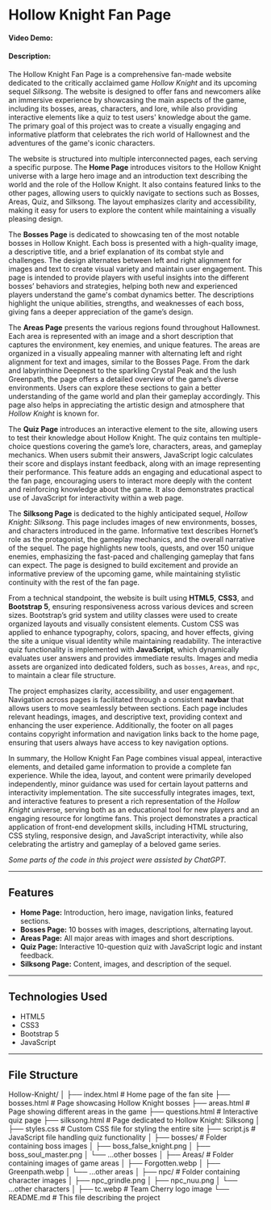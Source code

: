 # Hollow Knight Fan Page

#### Video Demo: <URL HERE>

#### Description:  
The Hollow Knight Fan Page is a comprehensive fan-made website dedicated to the critically acclaimed game *Hollow Knight* and its upcoming sequel *Silksong*. The website is designed to offer fans and newcomers alike an immersive experience by showcasing the main aspects of the game, including its bosses, areas, characters, and lore, while also providing interactive elements like a quiz to test users' knowledge about the game. The primary goal of this project was to create a visually engaging and informative platform that celebrates the rich world of Hallownest and the adventures of the game's iconic characters.  

The website is structured into multiple interconnected pages, each serving a specific purpose. The **Home Page** introduces visitors to the Hollow Knight universe with a large hero image and an introduction text describing the world and the role of the Hollow Knight. It also contains featured links to the other pages, allowing users to quickly navigate to sections such as Bosses, Areas, Quiz, and Silksong. The layout emphasizes clarity and accessibility, making it easy for users to explore the content while maintaining a visually pleasing design.  

The **Bosses Page** is dedicated to showcasing ten of the most notable bosses in Hollow Knight. Each boss is presented with a high-quality image, a descriptive title, and a brief explanation of its combat style and challenges. The design alternates between left and right alignment for images and text to create visual variety and maintain user engagement. This page is intended to provide players with useful insights into the different bosses’ behaviors and strategies, helping both new and experienced players understand the game's combat dynamics better. The descriptions highlight the unique abilities, strengths, and weaknesses of each boss, giving fans a deeper appreciation of the game’s design.  

The **Areas Page** presents the various regions found throughout Hallownest. Each area is represented with an image and a short description that captures the environment, key enemies, and unique features. The areas are organized in a visually appealing manner with alternating left and right alignment for text and images, similar to the Bosses Page. From the dark and labyrinthine Deepnest to the sparkling Crystal Peak and the lush Greenpath, the page offers a detailed overview of the game’s diverse environments. Users can explore these sections to gain a better understanding of the game world and plan their gameplay accordingly. This page also helps in appreciating the artistic design and atmosphere that *Hollow Knight* is known for.  

The **Quiz Page** introduces an interactive element to the site, allowing users to test their knowledge about Hollow Knight. The quiz contains ten multiple-choice questions covering the game’s lore, characters, areas, and gameplay mechanics. When users submit their answers, JavaScript logic calculates their score and displays instant feedback, along with an image representing their performance. This feature adds an engaging and educational aspect to the fan page, encouraging users to interact more deeply with the content and reinforcing knowledge about the game. It also demonstrates practical use of JavaScript for interactivity within a web page.  

The **Silksong Page** is dedicated to the highly anticipated sequel, *Hollow Knight: Silksong*. This page includes images of new environments, bosses, and characters introduced in the game. Informative text describes Hornet’s role as the protagonist, the gameplay mechanics, and the overall narrative of the sequel. The page highlights new tools, quests, and over 150 unique enemies, emphasizing the fast-paced and challenging gameplay that fans can expect. The page is designed to build excitement and provide an informative preview of the upcoming game, while maintaining stylistic continuity with the rest of the fan page.  

From a technical standpoint, the website is built using **HTML5**, **CSS3**, and **Bootstrap 5**, ensuring responsiveness across various devices and screen sizes. Bootstrap’s grid system and utility classes were used to create organized layouts and visually consistent elements. Custom CSS was applied to enhance typography, colors, spacing, and hover effects, giving the site a unique visual identity while maintaining readability. The interactive quiz functionality is implemented with **JavaScript**, which dynamically evaluates user answers and provides immediate results. Images and media assets are organized into dedicated folders, such as `bosses`, `Areas`, and `npc`, to maintain a clear file structure.  

The project emphasizes clarity, accessibility, and user engagement. Navigation across pages is facilitated through a consistent **navbar** that allows users to move seamlessly between sections. Each page includes relevant headings, images, and descriptive text, providing context and enhancing the user experience. Additionally, the footer on all pages contains copyright information and navigation links back to the home page, ensuring that users always have access to key navigation options.  

In summary, the Hollow Knight Fan Page combines visual appeal, interactive elements, and detailed game information to provide a complete fan experience. While the idea, layout, and content were primarily developed independently, minor guidance was used for certain layout patterns and interactivity implementation. The site successfully integrates images, text, and interactive features to present a rich representation of the *Hollow Knight* universe, serving both as an educational tool for new players and an engaging resource for longtime fans. This project demonstrates a practical application of front-end development skills, including HTML structuring, CSS styling, responsive design, and JavaScript interactivity, while also celebrating the artistry and gameplay of a beloved game series. 

*Some parts of the code in this project were assisted by ChatGPT.*

---

## Features

- **Home Page:** Introduction, hero image, navigation links, featured sections.  
- **Bosses Page:** 10 bosses with images, descriptions, alternating layout.  
- **Areas Page:** All major areas with images and short descriptions.  
- **Quiz Page:** Interactive 10-question quiz with JavaScript logic and instant feedback.  
- **Silksong Page:** Content, images, and description of the sequel. 

---

## Technologies Used

- HTML5  
- CSS3  
- Bootstrap 5  
- JavaScript

---

## File Structure

Hollow-Knight/
│
├── index.html       # Home page of the fan site
├── bosses.html      # Page showcasing Hollow Knight bosses
├── areas.html       # Page showing different areas in the game
├── questions.html   # Interactive quiz page
├── silksong.html    # Page dedicated to Hollow Knight: Silksong
│
├── styles.css       # Custom CSS file for styling the entire site
├── script.js        # JavaScript file handling quiz functionality
│
├── bosses/          # Folder containing boss images
│   ├── boss_false_knight.png
│   ├── boss_soul_master.png
│   └── ...other bosses
│
├── Areas/           # Folder containing images of game areas
│   ├── Forgotten.webp
│   ├── Greenpath.webp
│   └── ...other areas
│
├── npc/             # Folder containing character images
│   ├── npc_grindle.png
│   ├── npc_nuu.png
│   └── ...other characters
│
├── tc.webp          # Team Cherry logo image
└── README.md        # This file describing the project
